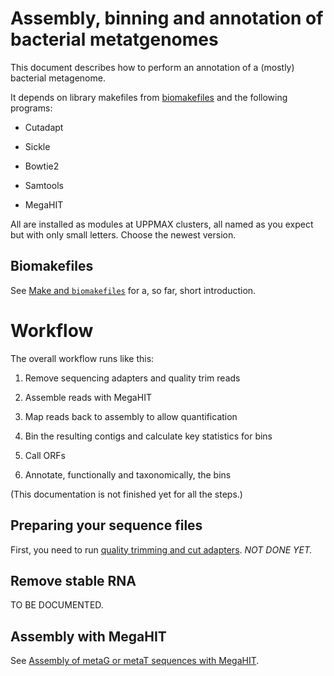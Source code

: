 # Assembly, binning and annotation of bacterial metatgenomes

This document describes how to perform an annotation of a (mostly) bacterial metagenome.

It depends on library makefiles from
[biomakefiles](https://github.com/erikrikarddaniel/biomakefiles) and the following programs:

- Cutadapt

- Sickle

- Bowtie2

- Samtools

- MegaHIT

All are installed as modules at UPPMAX clusters, all named as you expect but with only small
letters. Choose the newest version.

## Biomakefiles

See [Make and `biomakefiles`](biomakefiles.md) for a, so far, short introduction.

# Workflow

The overall workflow runs like this:

1. Remove sequencing adapters and quality trim reads

2. Assemble reads with MegaHIT

3. Map reads back to assembly to allow quantification

4. Bin the resulting contigs and calculate key statistics for bins

5. Call ORFs

6. Annotate, functionally and taxonomically, the bins

(This documentation is not finished yet for all the steps.)

## Preparing your sequence files

First, you need to run [quality trimming and cut adapters](quality_trim_and_cutadapt.md).
*NOT DONE YET.*

## Remove stable RNA

TO BE DOCUMENTED.

## Assembly with MegaHIT

See [Assembly of metaG or metaT sequences with MegaHIT](metaG_and_metaT_assembly_with_megahit.md).
